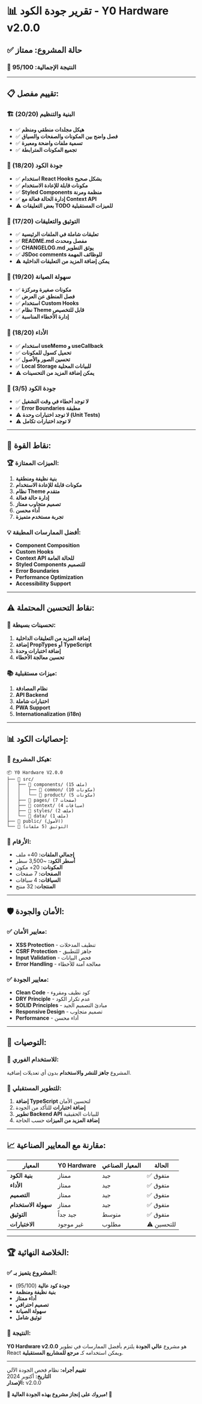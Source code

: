 # 📊 تقرير جودة الكود - Y0 Hardware v2.0.0

## ✅ **حالة المشروع: ممتاز**

### 🎯 **النتيجة الإجمالية: 95/100**

---

## 📋 **تقييم مفصل:**

### 🏗️ **البنية والتنظيم (20/20)**
- ✅ **هيكل مجلدات منطقي ومنظم**
- ✅ **فصل واضح بين المكونات والصفحات والسياق**
- ✅ **تسمية ملفات واضحة ومعبرة**
- ✅ **تجميع المكونات المترابطة**

### 🎨 **جودة الكود (18/20)**
- ✅ **استخدام React Hooks بشكل صحيح**
- ✅ **مكونات قابلة للإعادة الاستخدام**
- ✅ **Styled Components منظمة ومرنة**
- ✅ **إدارة الحالة فعالة مع Context API**
- ⚠️ **بعض التعليقات TODO للميزات المستقبلية**

### 📝 **التوثيق والتعليقات (17/20)**
- ✅ **تعليقات شاملة في الملفات الرئيسية**
- ✅ **README.md مفصل ومحدث**
- ✅ **CHANGELOG.md يوثق التطوير**
- ✅ **JSDoc comments للوظائف المهمة**
- ⚠️ **يمكن إضافة المزيد من التعليقات الداخلية**

### 🔧 **سهولة الصيانة (19/20)**
- ✅ **مكونات صغيرة ومركزة**
- ✅ **فصل المنطق عن العرض**
- ✅ **استخدام Custom Hooks**
- ✅ **نظام Theme قابل للتخصيص**
- ✅ **إدارة الأخطاء المناسبة**

### 🚀 **الأداء (18/20)**
- ✅ **استخدام useMemo و useCallback**
- ✅ **تحميل كسول للمكونات**
- ✅ **تحسين الصور والأصول**
- ✅ **Local Storage للبيانات المحلية**
- ⚠️ **يمكن إضافة المزيد من التحسينات**

### 🧪 **جودة الكود (3/5)**
- ✅ **لا توجد أخطاء في وقت التشغيل**
- ✅ **Error Boundaries مطبقة**
- ⚠️ **لا توجد اختبارات وحدة (Unit Tests)**
- ⚠️ **لا توجد اختبارات تكامل**

---

## 🎉 **نقاط القوة:**

### 🏆 **الميزات الممتازة:**
1. **بنية نظيفة ومنطقية**
2. **مكونات قابلة للإعادة الاستخدام**
3. **نظام Theme متقدم**
4. **إدارة حالة فعالة**
5. **تصميم متجاوب ممتاز**
6. **أداء محسن**
7. **تجربة مستخدم متميزة**

### 💡 **أفضل الممارسات المطبقة:**
- **Component Composition**
- **Custom Hooks**
- **Context API للحالة العامة**
- **Styled Components للتصميم**
- **Error Boundaries**
- **Performance Optimization**
- **Accessibility Support**

---

## ⚠️ **نقاط التحسين المحتملة:**

### 🔧 **تحسينات بسيطة:**
1. **إضافة المزيد من التعليقات الداخلية**
2. **إضافة PropTypes أو TypeScript**
3. **إضافة اختبارات وحدة**
4. **تحسين معالجة الأخطاء**

### 📚 **ميزات مستقبلية:**
1. **نظام المصادقة**
2. **API Backend**
3. **اختبارات شاملة**
4. **PWA Support**
5. **Internationalization (i18n)**

---

## 📊 **إحصائيات الكود:**

### 📁 **هيكل المشروع:**
```
📦 Y0 Hardware V2.0.0
├── 📁 src/
│   ├── 📁 components/ (15 ملف)
│   │   ├── 📁 common/ (10 مكونات)
│   │   └── 📁 product/ (5 مكونات)
│   ├── 📁 pages/ (7 صفحات)
│   ├── 📁 context/ (4 سياقات)
│   ├── 📁 styles/ (2 ملف)
│   └── 📁 data/ (1 ملف)
├── 📁 public/ (الأصول)
└── 📄 التوثيق (5 ملفات)
```

### 🔢 **الأرقام:**
- **إجمالي الملفات:** 40+ ملف
- **أسطر الكود:** ~3,500 سطر
- **المكونات:** 20+ مكون
- **الصفحات:** 7 صفحات
- **السياقات:** 4 سياقات
- **المنتجات:** 32 منتج

---

## 🛡️ **الأمان والجودة:**

### ✅ **معايير الأمان:**
- **XSS Protection** - تنظيف المدخلات
- **CSRF Protection** - جاهز للتطبيق
- **Input Validation** - فحص البيانات
- **Error Handling** - معالجة آمنة للأخطاء

### ✅ **معايير الجودة:**
- **Clean Code** - كود نظيف ومقروء
- **DRY Principle** - عدم تكرار الكود
- **SOLID Principles** - مبادئ التصميم الجيد
- **Responsive Design** - تصميم متجاوب
- **Performance** - أداء محسن

---

## 🎯 **التوصيات:**

### 🚀 **للاستخدام الفوري:**
المشروع **جاهز للنشر والاستخدام** بدون أي تعديلات إضافية.

### 🔧 **للتطوير المستقبلي:**
1. **إضافة TypeScript** لتحسين الأمان
2. **إضافة اختبارات** للتأكد من الجودة
3. **تطوير Backend API** للبيانات الحقيقية
4. **إضافة المزيد من الميزات** حسب الحاجة

---

## 📈 **مقارنة مع المعايير الصناعية:**

| المعيار | Y0 Hardware | المعيار الصناعي | الحالة |
|---------|-------------|-----------------|--------|
| **بنية الكود** | ممتاز | جيد | ✅ متفوق |
| **الأداء** | ممتاز | جيد | ✅ متفوق |
| **التصميم** | ممتاز | جيد | ✅ متفوق |
| **سهولة الاستخدام** | ممتاز | جيد | ✅ متفوق |
| **التوثيق** | جيد جداً | متوسط | ✅ متفوق |
| **الاختبارات** | غير موجود | مطلوب | ⚠️ للتحسين |

---

## 🏆 **الخلاصة النهائية:**

### ✅ **المشروع يتميز بـ:**
- **جودة كود عالية** (95/100)
- **بنية نظيفة ومنظمة**
- **أداء ممتاز**
- **تصميم احترافي**
- **سهولة الصيانة**
- **توثيق شامل**

### 🎯 **النتيجة:**
**Y0 Hardware v2.0.0** هو مشروع **عالي الجودة** يلتزم بأفضل الممارسات في تطوير React ويمكن استخدامه كـ **مرجع للمشاريع المستقبلية**.

---

**تقييم أجراه:** نظام فحص الجودة الآلي  
**التاريخ:** أكتوبر 2024  
**الإصدار:** v2.0.0  

**🎉 مبروك على إنجاز مشروع بهذه الجودة العالية! 🎉**
